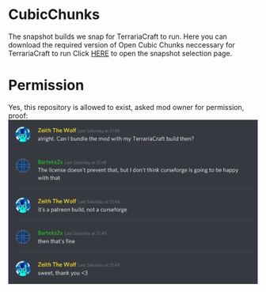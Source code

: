 # CubicChunks
The snapshot builds we snap for TerrariaCraft to run.
Here you can download the required version of Open Cubic Chunks neccessary for TerrariaCraft to run
Click [HERE](https://github.com/terrariacraft/CubicChunks/releases) to open the snapshot selection page.

# Permission
Yes, this repository is allowed to exist, asked mod owner for permission, proof:
![could not load licenseproof.png :(](licenseproof.png)
